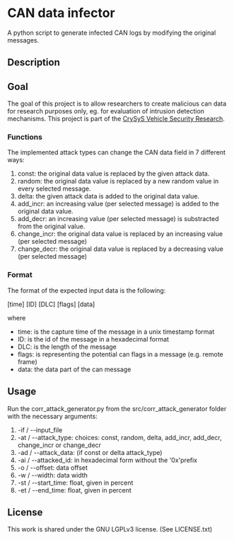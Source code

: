 # CAN data infector

A python script to generate infected CAN logs by modifying the original messages.

## Description

## Goal

The goal of this project is to allow researchers to create malicious can data for research purposes only, eg. for evaluation of intrusion detection mechanisms. This project is part of the [CrySyS Vehicle Security Research](https://www.crysys.hu/research/vehicle-security).

### Functions
The implemented attack types can change the CAN data field in 7 different ways:

1. const: the original data value is replaced by the given attack data.
2. random: the original data value is replaced by a new random value in every selected message.
3. delta: the given attack data is added to the original data value.
4. add_incr: an increasing value (per selected message) is added to the original data value.
5. add_decr: an increasing value (per selected message) is substracted from the original value.
6. change_incr: the original data value is replaced by an increasing value (per selected message)
7. change_decr: the original data value is replaced by a decreasing value (per selected message)

### Format
The format of the expected input data is the following:

[time] [ID] [DLC] [flags] [data]

where

* time: is the capture time of the message in a unix timestamp format
* ID: is the id of the message in a hexadecimal format
* DLC: is the length of the message
* flags: is representing the potential can flags in a message (e.g. remote frame)
* data: the data part of the can message

## Usage
Run the corr_attack_generator.py from the src/corr_attack_generator folder with the necessary arguments:

1. -if   / --input_file
2. -at   / --attack_type:  choices: const, random, delta, add_incr, add_decr, change_incr or change_decr
3. -ad   / --attack_data:  (if const or delta attack_type)
4. -ai   / --attacked_id:  in hexadecimal form without the '0x'prefix
5. -o    / --offset:       data offset
6. -w    / --width:        data width 
7. -st   / --start_time:   float, given in percent
8. -et   / --end_time:     float, given in percent
    
## License
This work is shared under the GNU LGPLv3 license. (See LICENSE.txt)

